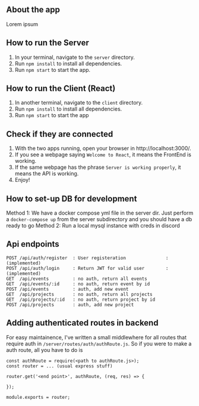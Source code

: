 ## About the app

Lorem ipsum

## How to run the Server

1. In your terminal, navigate to the `server` directory.
2. Run `npm install` to install all dependencies.
3. Run `npm start` to start the app.

## How to run the Client (React)

1. In another terminal, navigate to the `client` directory.
2. Run `npm install` to install all dependencies.
3. Run `npm start` to start the app

## Check if they are connected

1. With the two apps running, open your browser in http://localhost:3000/.
2. If you see a webpage saying `Welcome to React`, it means the FrontEnd is working.
3. If the same webpage has the phrase `Server is working properly`, it means the API is working.
4. Enjoy!

## How to set-up DB for development
Method 1: We have a docker compose yml file in the server dir. Just perform a `docker-compose up`
from the server subdirectory and you should have a db ready to go
Method 2: Run a local mysql instance with creds in discord

## Api endpoints
```
POST /api/auth/register  : User registeration               : (implemented)
POST /api/auth/login     : Return JWT for valid user        : (implemented)
GET  /api/events         : no auth, return all events
GET  /api/events/:id     : no auth, return event by id
POST /api/events         : auth, add new event
GET  /api/projects       : no auth, return all projects
GET  /api/projects/:id   : no auth, return project by id
POST /api/projects       : auth, add new project
```

## Adding authenticated routes in backend
For easy maintainence, I've written a small middlewhere for all routes that require auth
in `/server/routes/auth/authRoute.js`. So if you were to make a auth route, all you have
to do is
```
const authRoute = require(<path to authRoute.js>);
const router = ... (usual express stuff)

router.get('<end point>', authRoute, (req, res) => {

});

module.exports = router;
```
